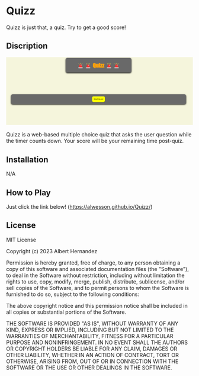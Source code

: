 # Quizz

Quizz is just that, a quiz. Try to get a good score!

## Discription

![alt text](https://raw.githubusercontent.com/AlWesson/Quizz/master/Assets/images/SC_1.png)

Quizz is a web-based multiple choice quiz that asks the user question while the timer counts down. Your score will be your remaining time post-quiz.

## Installation

N/A

## How to Play

Just click the link below!
(https://alwesson.github.io/Quizz/)

## License

MIT License

Copyright (c) 2023 Albert Hernandez

Permission is hereby granted, free of charge, to any person obtaining a copy of this software and associated documentation files (the "Software"), to deal in the Software without restriction, including without limitation the rights to use, copy, modify, merge, publish, distribute, sublicense, and/or sell copies of the Software, and to permit persons to whom the Software is furnished to do so, subject to the following conditions:

The above copyright notice and this permission notice shall be included in all copies or substantial portions of the Software.

THE SOFTWARE IS PROVIDED "AS IS", WITHOUT WARRANTY OF ANY KIND, EXPRESS OR IMPLIED, INCLUDING BUT NOT LIMITED TO THE WARRANTIES OF MERCHANTABILITY, FITNESS FOR A PARTICULAR PURPOSE AND NONINFRINGEMENT. IN NO EVENT SHALL THE AUTHORS OR COPYRIGHT HOLDERS BE LIABLE FOR ANY CLAIM, DAMAGES OR OTHER LIABILITY, WHETHER IN AN ACTION OF CONTRACT, TORT OR OTHERWISE, ARISING FROM, OUT OF OR IN CONNECTION WITH THE SOFTWARE OR THE USE OR OTHER DEALINGS IN THE SOFTWARE.